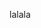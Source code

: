 lalala

<!---
sidoru/sidoru is a ✨ special ✨ repository because its `README.md` (this file) appears on your GitHub profile.
You can click the Preview link to take a look at your changes.
--->
